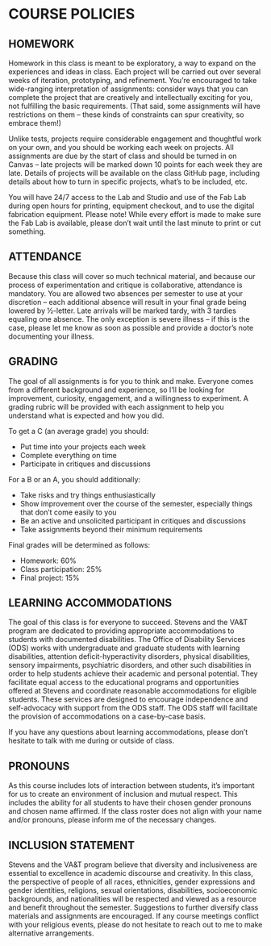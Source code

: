 # COURSE POLICIES

## HOMEWORK  
Homework in this class is meant to be exploratory, a way to expand on the experiences and ideas in class. Each project will be carried out over several weeks of iteration, prototyping, and refinement. You’re encouraged to take wide-ranging interpretation of assignments: consider ways that you can complete the project that are creatively and intellectually exciting for you, not fulfilling the basic requirements. (That said, some assignments will have restrictions on them – these kinds of constraints can spur creativity, so embrace them!)

Unlike tests, projects require considerable engagement and thoughtful work on your own, and you should be working each week on projects. All assignments are due by the start of class and should be turned in on Canvas – late projects will be marked down 10 points for each week they are late. Details of projects will be available on the class GitHub page, including details about how to turn in specific projects, what’s to be included, etc. 

You will have 24/7 access to the Lab and Studio and use of the Fab Lab during open hours for printing, equipment checkout, and to use the digital fabrication equipment. Please note! While every effort is made to make sure the Fab Lab is available, please don’t wait until the last minute to print or cut something.

## ATTENDANCE  
Because this class will cover so much technical material, and because our process of experimentation and critique is collaborative, attendance is mandatory. You are allowed two absences per semester to use at your discretion – each additional absence will result in your final grade being lowered by ½-letter. Late arrivals will be marked tardy, with 3 tardies equaling one absence. The only exception is severe illness – if this is the case, please let me know as soon as possible and provide a doctor’s note documenting your illness.

## GRADING  
The goal of all assignments is for you to think and make. Everyone comes from a different background and experience, so I’ll be looking for improvement, curiosity, engagement, and a willingness to experiment. A grading rubric will be provided with each assignment to help you understand what is expected and how you did.

To get a C (an average grade) you should:  
* Put time into your projects each week  
* Complete everything on time  
* Participate in critiques and discussions  

For a B or an A, you should additionally:  
* Take risks and try things enthusiastically  
* Show improvement over the course of the semester, especially things that don’t come easily to you  
* Be an active and unsolicited participant in critiques and discussions  
* Take assignments beyond their minimum requirements  

Final grades will be determined as follows:  
* Homework: 60%  
* Class participation: 25%  
* Final project: 15%  

## LEARNING ACCOMMODATIONS  
The goal of this class is for everyone to succeed. Stevens and the VA&T program are dedicated to providing appropriate accommodations to students with documented disabilities. The Office of Disability Services (ODS) works with undergraduate and graduate students with learning disabilities, attention deficit-hyperactivity disorders, physical disabilities, sensory impairments, psychiatric disorders, and other such disabilities in order to help students achieve their academic and personal potential. They facilitate equal access to the educational programs and opportunities offered at Stevens and coordinate reasonable accommodations for eligible students. These services are designed to encourage independence and self-advocacy with support from the ODS staff. The ODS staff will facilitate the provision of accommodations on a case-by-case basis. 

If you have any questions about learning accommodations, please don’t hesitate to talk with me during or outside of class.

## PRONOUNS  
As this course includes lots of interaction between students, it’s important for us to create an environment of inclusion and mutual respect. This includes the ability for all students to have their chosen gender pronouns and chosen name affirmed. If the class roster does not align with your name and/or pronouns, please inform me of the necessary changes.

## INCLUSION STATEMENT  
Stevens and the VA&T program believe that diversity and inclusiveness are essential to excellence in academic discourse and creativity. In this class, the perspective of people of all races, ethnicities, gender expressions and gender identities, religions, sexual orientations, disabilities, socioeconomic backgrounds, and nationalities will be respected and viewed as a resource and benefit throughout the semester. Suggestions to further diversify class materials and assignments are encouraged. If any course meetings conflict with your religious events, please do not hesitate to reach out to me to make alternative arrangements.
